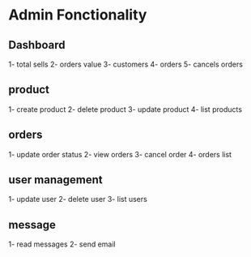 # Admin Fonctionality 
## Dashboard
1- total sells 
2- orders value
3- customers
4- orders
5- cancels orders

## product 
1- create product 
2- delete product 
3- update product
4- list products


## orders
1- update order status
2- view orders
3- cancel order 
4- orders list

## user management 
1- update user
2- delete user
3- list users

## message 
1- read messages 
2- send email








